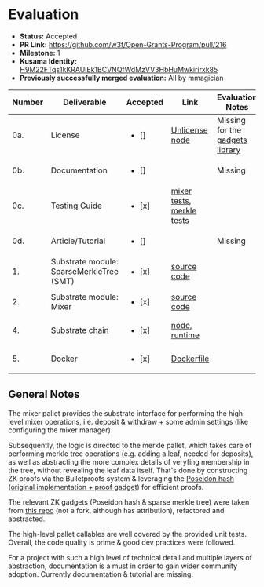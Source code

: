 # Evaluation

* **Status:** Accepted
* **PR Link:** https://github.com/w3f/Open-Grants-Program/pull/216
* **Milestone:** 1
* **Kusama Identity:** [H9M22FTqs1kKRAUiEk1BCVNQfWdMzVV3HbHuMwkirirxk85](https://polkascan.io/pre/kusama/account/H9M22FTqs1kKRAUiEk1BCVNQfWdMzVV3HbHuMwkirirxk85)
* **Previously successfully merged evaluation:** All by mmagician

| Number | Deliverable | Accepted | Link | Evaluation Notes |
| ------------- | ------------- | ------------- | ------------- |------------- |
| 0a. | License | <ul><li>[] </li></ul> | [Unlicense node](https://github.com/webb-tools/anon/blob/master/LICENSE) | Missing for the [gadgets library](https://github.com/webb-tools/bulletproof-gadgets/) |
| 0b. | Documentation | <ul><li>[] </li></ul> | | Missing |
| 0c. | Testing Guide | <ul><li>[x] </li></ul> | [mixer tests](https://github.com/webb-tools/anon/blob/master/pallets/mixer/src/tests.rs), [merkle tests](https://github.com/webb-tools/anon/blob/master/pallets/merkle/src/tests.rs) | 
| 0d. | Article/Tutorial | <ul><li>[] </li></ul> | | Missing |
| 1. | Substrate module: SparseMerkleTree (SMT) | <ul><li>[x] </li></ul> | [source code](https://github.com/webb-tools/anon/tree/master/pallets/merkle) |  
| 2. | Substrate module: Mixer | <ul><li>[x] </li></ul> | [source code](https://github.com/webb-tools/anon/tree/master/pallets/mixer) |  
| 4. | Substrate chain | <ul><li>[x] </li></ul> | [node](https://github.com/webb-tools/anon/tree/master/node), [runtime](https://github.com/webb-tools/anon/tree/master/runtime) |  
| 5. | Docker | <ul><li>[x] </li></ul> | [Dockerfile](https://github.com/webb-tools/anon/tree/master/Dockerfile) |

## General Notes

The mixer pallet provides the substrate interface for performing the high level mixer operations, i.e. deposit & withdraw + some admin settings (like configuring the mixer manager).

Subsequently, the logic is directed to the merkle pallet, which takes care of performing merkle tree operations (e.g. adding a leaf, needed for deposits), as well as abstracting the more complex details of veryfing membership in the tree, without revealing the leaf data itself. That's done by constructing ZK proofs via the Bulletproofs system & leveraging the [Poseidon hash](https://www.poseidon-hash.info/) ([original implementation + proof gadget](https://github.com/lovesh/bulletproofs-r1cs-gadgets/blob/master/src/gadget_poseidon.rs)) for efficient proofs.

The relevant ZK gadgets (Poseidon hash & sparse merkle tree) were taken from [this repo](https://github.com/lovesh/bulletproofs-r1cs-gadgets/) (not a fork, although has attribution), refactored and abstracted.

The high-level pallet callables are well covered by the provided unit tests. Overall, the code quality is prime & good dev practices were followed.

For a project with such a high level of technical detail and multiple layers of abstraction, documentation is a must in order to gain wider community adoption. Currently documentation & tutorial are missing.
